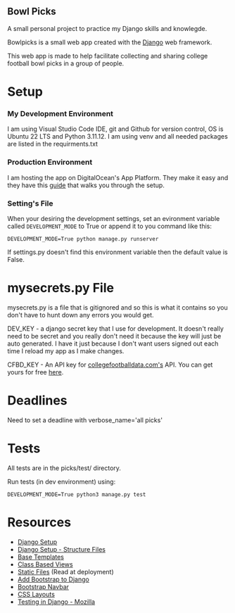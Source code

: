 ## Bowl Picks
A small personal project to practice my Django skills and knowlegde.

Bowlpicks is a small web app created with the
[Django](https://www.djangoproject.com/) web framework.

This web app is made to help facilitate collecting and sharing college
football bowl picks in a group of people.

# Setup

### My Development Environment

I am using Visual Studio Code IDE, git and Github for version control,
OS is Ubuntu 22 LTS and Python 3.11.12. I am using venv and all needed
packages are listed in the requirments.txt

### Production Environment

I am hosting the app on DigitalOcean's App Platform. They make it easy and they have this
[guide](https://docs.digitalocean.com/developer-center/deploy-a-django-app-on-app-platform/)
that walks you through the setup.

### Setting's File
When your desiring the development settings, set an evironment variable called ```DEVELOPMENT_MODE```
to True or append it to you command like this:

```
DEVELOPMENT_MODE=True python manage.py runserver
```

If settings.py doesn't find this environment variable then the default value is False.

# mysecrets.py File
mysecrets.py is a file that is gitignored and so this is what it contains so you don't
have to hunt down any errors you would get.

DEV_KEY - a django secret key that I use for development. It doesn't really need to be secret and
you really don't need it because the key will just be auto generated. I have it just because I don't
want users signed out each time I reload my app as I make changes.

CFBD_KEY - An API key for [collegefootballdata.com's](collegefootballdata.com) API. You can get yours
for free [here](https://collegefootballdata.com/key).

<!-- TODO: Add details-->
# Deadlines
Need to set a deadline with verbose_name='all picks'

# Tests

All tests are in the picks/test/ directory.

Run tests (in dev environment) using:

```
DEVELOPMENT_MODE=True python3 manage.py test
```

# Resources
* [Django Setup](https://medium.com/@sjhomem/creating-a-django-project-base-template-f5bab9f2114c)
* [Django Setup - Structure Files](https://studygyaan.com/django/best-practice-to-structure-django-project-directories-and-files#:~:text=The%20way%20I%20like%20to,content%20in%20the%20media%20folder)
* [Base Templates](https://developer.mozilla.org/en-US/docs/Learn/Server-side/Django/Home_page)
* [Class Based Views](https://docs.djangoproject.com/en/4.2/topics/class-based-views/generic-display/)
* [Static Files](https://docs.djangoproject.com/en/4.2/howto/static-files/) (Read at deployment)
* [Add Bootstrap to Django](https://www.w3schools.com/django/django_add_bootstrap5.php)
* [Bootstrap Navbar](https://www.quackit.com/bootstrap/bootstrap_5/tutorial/bootstrap_navbars.cfm)
* [CSS Layouts](https://developer.mozilla.org/en-US/docs/Learn/CSS/CSS_layout)
* [Testing in Django - Mozilla](https://developer.mozilla.org/en-US/docs/Learn/Server-side/Django/Testing#other_recommended_test_tools)